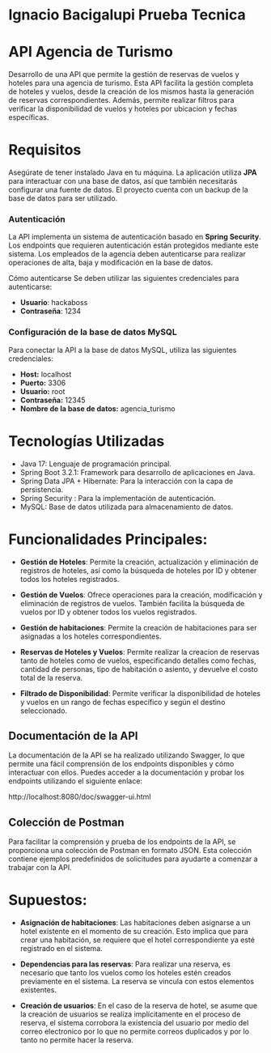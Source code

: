 # Ignacio Bacigalupi Prueba Tecnica

# API Agencia de Turismo
Desarrollo de una API que permite la gestión de reservas de vuelos y hoteles para una agencia de turismo. Esta API facilita la gestión completa de hoteles y vuelos, desde la creación de los mismos hasta la generación de reservas correspondientes. Además, permite realizar filtros para verificar la disponibilidad de vuelos y hoteles por ubicacion y fechas específicas.

# Requisitos
Asegúrate de tener instalado Java en tu máquina. La aplicación utiliza **JPA** para interactuar con una base de datos, así que también necesitarás configurar una fuente de datos. El proyecto cuenta con un backup de la base de datos para ser utilizado.

### Autenticación
La API implementa un sistema de autenticación basado en **Spring Security**. Los endpoints que requieren autenticación están protegidos mediante este sistema. Los empleados de la agencia deben autenticarse para realizar operaciones de alta, baja y modificación en la base de datos.

Cómo autenticarse
Se deben utilizar las siguientes credenciales para autenticarse:

- **Usuario**: hackaboss
- **Contraseña**: 1234

### Configuración de la base de datos MySQL
Para conectar la API a la base de datos MySQL, utiliza las siguientes credenciales:

- **Host:** localhost
- **Puerto:** 3306
- **Usuario:** root
- **Contraseña:** 12345
- **Nombre de la base de datos:** agencia_turismo

# Tecnologías Utilizadas
- Java 17: Lenguaje de programación principal.
- Spring Boot 3.2.1: Framework para desarrollo de aplicaciones en Java.
- Spring Data JPA + Hibernate: Para la interacción con la capa de persistencia.
- Spring Security : Para la implementación de autenticación.
- MySQL: Base de datos utilizada para almacenamiento de datos.

# Funcionalidades Principales:
- **Gestión de Hoteles**: Permite la creación, actualización y eliminación de registros de hoteles, así como la búsqueda de hoteles por ID y obtener todos los hoteles registrados.

- **Gestión de Vuelos**: Ofrece operaciones para la creación, modificación y eliminación de registros de vuelos. También facilita la búsqueda de vuelos por ID y obtener todos los vuelos registrados.

- **Gestión de habitaciones**: Permite la creación de habitaciones para ser asignadas a los hoteles correspondientes.

- **Reservas de Hoteles y Vuelos**: Permite  realizar  la creacion de reservas tanto de hoteles como de vuelos, especificando detalles como fechas, cantidad de personas, tipo de habitación o asiento, y devuelve el costo total de la reserva.

- **Filtrado de Disponibilidad**: Permite verificar la disponibilidad de hoteles y vuelos en un rango de fechas específico y según el destino seleccionado.

## Documentación de la API
La documentación de la API se ha realizado utilizando Swagger, lo que permite una fácil comprensión de los endpoints disponibles y cómo interactuar con ellos. Puedes acceder a la documentación y probar los endpoints utilizando el siguiente enlace:

http://localhost:8080/doc/swagger-ui.html

## Colección de Postman
Para facilitar la comprensión y prueba de los endpoints de la API, se proporciona una colección de Postman en formato JSON. Esta colección contiene ejemplos predefinidos de solicitudes para ayudarte a comenzar a trabajar con la API.

# Supuestos: 

- **Asignación de habitaciones**: Las habitaciones deben asignarse a un hotel existente en el momento de su creación. Esto implica que para crear una habitación, se requiere que el hotel correspondiente ya esté registrado en el sistema.

- **Dependencias para las reservas**: Para realizar una reserva, es necesario que tanto los vuelos como los hoteles estén creados previamente en el sistema. La reserva se vincula con estos elementos existentes.

 - **Creación de usuarios**: En el caso de la reserva de hotel, se asume que la creación de usuarios se realiza implícitamente en el proceso de reserva, el sistema corrobora la existencia del usuario por medio del correo electronico por lo que no permite correos duplicados y por lo tanto no permite hacer la reserva.

